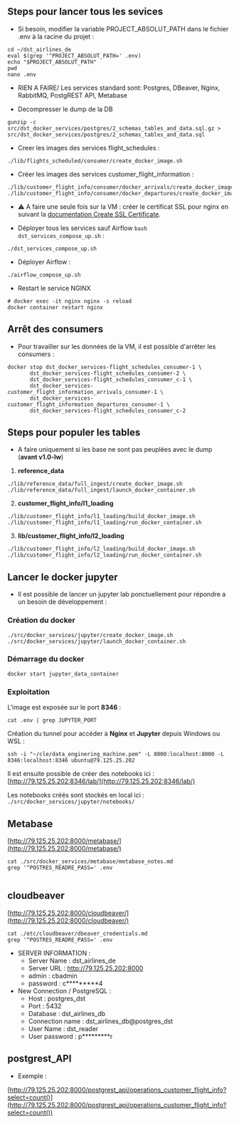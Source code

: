 ## Steps pour lancer tous les sevices

- Si besoin, modifier la variable PROJECT_ABSOLUT_PATH dans le fichier .env à la racine du projet :

```shell
cd ~/dst_airlines_de
eval $(grep '^PROJECT_ABSOLUT_PATH=' .env)
echo "$PROJECT_ABSOLUT_PATH"
pwd
nano .env
```

- RIEN A FAIRE/ Les services standard sont: Postgres, DBeaver, Nginx, RabbitMQ, PostgREST API, Metabase

- Decompresser le dump de la DB

```shell
gunzip -c src/dst_docker_services/postgres/2_schemas_tables_and_data.sql.gz > src/dst_docker_services/postgres/2_schemas_tables_and_data.sql
```

- Creer les images des services flight_schedules :

```shell
./lib/flights_scheduled/consumer/create_docker_image.sh
```
- Créer les images des services customer_flight_information :

```shell
./lib/customer_flight_info/consumer/docker_arrivals/create_docker_image.sh
./lib/customer_flight_info/consumer/docker_departures/create_docker_image.sh
```

- ⚠️ A faire une seule fois sur la VM : créer le certificat SSL pour nginx en suivant la [documentation Create SSL Certificate](src/docker_services/nginx/nginx_notes.md#create-ssl-certificate).

- Déployer tous les services sauf Airflow `bash dst_services_compose_up.sh` :

```shell
./dst_services_compose_up.sh
```

- Déployer Airflow  :

```shell
./airflow_compose_up.sh
```

- Restart le service NGINX

```shell
# docker exec -it nginx nginx -s reload
docker container restart nginx
```

## Arrêt des consumers

- Pour travailler sur les données de la VM, il est possible d'arrêter les consumers :

```shell
docker stop dst_docker_services-flight_schedules_consumer-1 \
       dst_docker_services-flight_schedules_consumer-2 \
	   dst_docker_services-flight_schedules_consumer_c-1 \
	   dst_docker_services-customer_flight_information_arrivals_consumer-1 \
	   dst_docker_services-customer_flight_information_departures_consumer-1 \
	   dst_docker_services-flight_schedules_consumer_c-2
```
 
## Steps pour populer les tables

- A faire uniquement si les base ne sont pas peuplées avec le dump (**avant v1.0-lw**)
 
 1. **reference_data**

```shell
./lib/reference_data/full_ingest/create_docker_image.sh
./lib/reference_data/full_ingest/launch_docker_container.sh

```
 
 2. **customer_flight_info/l1_loading**

```shell
./lib/customer_flight_info/l1_loading/build_docker_image.sh
./lib/customer_flight_info/l1_loading/run_docker_container.sh

```
 
 3. **lib/customer_flight_info/l2_loading**

```shell
./lib/customer_flight_info/l2_loading/build_docker_image.sh
./lib/customer_flight_info/l2_loading/run_docker_container.sh

``` 

## Lancer le docker jupyter

- Il est possible de lancer un jupyter lab ponctuellement pour répondre a un besoin de développement :

### Création du docker

```shell
./src/docker_services/jupyter/create_docker_image.sh
./src/docker_services/jupyter/launch_docker_container.sh
```

### Démarrage du docker

```shell
docker start jupyter_data_container
```

### Exploitation

L'image est exposée sur le port **8346** :

```shell
cat .env | grep JUPYTER_PORT
```

Création du tunnel pour accéder à **Nginx** et **Jupyter** depuis Windows ou WSL :

```shell
ssh -i "~/cle/data_enginering_machine.pem" -L 8000:localhost:8000 -L 8346:localhost:8346 ubuntu@79.125.25.202
```

Il est ensuite possible de créer des notebooks ici : [http://79.125.25.202:8346/lab/](http://79.125.25.202:8346/lab/)

Les notebooks créés sont stockés en local ici : `./src/docker_services/jupyter/notebooks/`

## Metabase

[http://79.125.25.202:8000/metabase/](http://79.125.25.202:8000/metabase/)

```shell
cat ./src/docker_services/metabase/metabase_notes.md
grep '^POSTRES_READRE_PASS=' .env


```

## cloudbeaver

[http://79.125.25.202:8000/cloudbeaver/](http://79.125.25.202:8000/cloudbeaver/)

```shell
cat ./etc/cloudbeaver/dbeaver_credentials.md
grep '^POSTRES_READRE_PASS=' .env
```

 - SERVER INFORMATION :
   - Server Name : dst_airlines_de
   - Server URL : http://79.125.25.202:8000
   - admin : cbadmin
   - password : c*********4
 - New Connection / PostgreSQL :
   - Host : postgres_dst
   - Port : 5432
   - Database : dst_airlines_db
   - Connection name : dst_airlines_db@postgres_dst
   - User Name : dst_reader
   - User password : p*********r

## postgrest_API

 - Exemple :

[http://79.125.25.202:8000/postgrest_api/operations_customer_flight_info?select=count()](http://79.125.25.202:8000/postgrest_api/operations_customer_flight_info?select=count())
